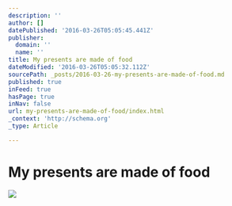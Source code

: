 ```yaml
---
description: ''
author: []
datePublished: '2016-03-26T05:05:45.441Z'
publisher:
  domain: ''
  name: ''
title: My presents are made of food
dateModified: '2016-03-26T05:05:32.112Z'
sourcePath: _posts/2016-03-26-my-presents-are-made-of-food.md
published: true
inFeed: true
hasPage: true
inNav: false
url: my-presents-are-made-of-food/index.html
_context: 'http://schema.org'
_type: Article

---
```

# My presents are made of food
![](https://the-grid-user-content.s3-us-west-2.amazonaws.com/1bfb6de3-b19a-47a1-8f7d-9ba3d00fe156.png)